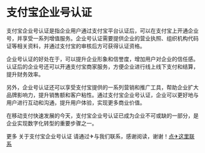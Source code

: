 # 支付宝企业号认证

支付宝企业号认证是指企业用户通过支付宝平台认证后，可以在支付宝上开通企业号，并享受一系列增值服务。企业号认证需要提供企业的营业执照、组织机构代码证等相关资料，并通过支付宝的审核后方可获得认证资格。

企业号认证的好处在于，可以提升企业形象和信誉度，增加用户对企业的信任感。认证后的企业号还可以开通支付宝商家服务，方便企业进行线上线下支付和结算，提升财务效率。

另外，企业号认证还可以享受支付宝提供的一系列营销和推广工具，帮助企业扩大品牌影响力，提升销售额和客户粘性。通过支付宝企业号认证，企业可以更好地与用户进行互动和沟通，提升用户体验，实现更多商业价值。

在移动支付快速发展的今天，支付宝企业号认证已成为企业不可或缺的一部分，是企业实现数字化转型的重要步骤之一。

更多 关于支付宝企业号认证 请通过✈与我们联系，感谢阅读，谢谢！[点✈这里联系](https://sms.k02.cc)